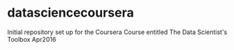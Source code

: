 # datasciencecoursera
Initial repository set up for the Coursera Course entitled The Data Scientist's Toolbox Apr2016
